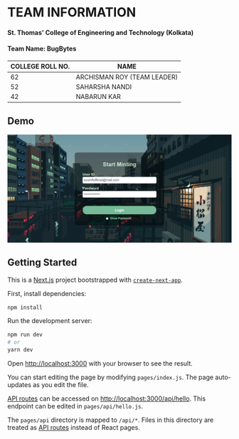# TEAM INFORMATION

#### St. Thomas' College of Engineering and Technology (Kolkata)
#### Team Name: BugBytes

| COLLEGE ROLL NO. | NAME                        |
|------------------|-----------------------------|
| 62               | ARCHISMAN ROY (TEAM LEADER) |
| 52               | SAHARSHA NANDI              |
| 42               | NABARUN KAR                 |

## Demo

![Login](https://raw.githubusercontent.com/NabarunKar/dNFT-metadata/main/demo.png)

## Getting Started

This is a [Next.js](https://nextjs.org/) project bootstrapped with [`create-next-app`](https://github.com/vercel/next.js/tree/canary/packages/create-next-app).

First, install dependencies:

```bash
npm install
```

Run the development server:

```bash
npm run dev
# or
yarn dev
```

Open [http://localhost:3000](http://localhost:3000) with your browser to see the result.

You can start editing the page by modifying `pages/index.js`. The page auto-updates as you edit the file.

[API routes](https://nextjs.org/docs/api-routes/introduction) can be accessed on [http://localhost:3000/api/hello](http://localhost:3000/api/hello). This endpoint can be edited in `pages/api/hello.js`.

The `pages/api` directory is mapped to `/api/*`. Files in this directory are treated as [API routes](https://nextjs.org/docs/api-routes/introduction) instead of React pages.

